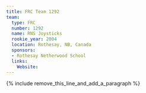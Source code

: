 ```yaml
---
title: FRC Team 1292
team:
  type: FRC
  number: 1292
  name: RNS Joysticks
  rookie_year: 2004
  location: Rothesay, NB, Canada
  sponsors:
  - Rothesay Netherwood School
  links:
    Website:
---
```


{% include remove_this_line_and_add_a_paragraph %}
